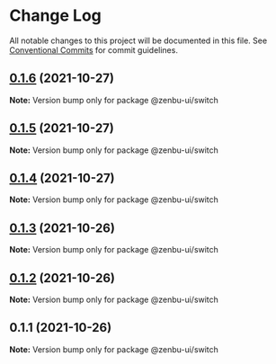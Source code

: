 # Change Log

All notable changes to this project will be documented in this file.
See [Conventional Commits](https://conventionalcommits.org) for commit guidelines.

## [0.1.6](https://github.com/KodepandaID/zenbu-ui/compare/@zenbu-ui/switch@0.1.5...@zenbu-ui/switch@0.1.6) (2021-10-27)

**Note:** Version bump only for package @zenbu-ui/switch





## [0.1.5](https://github.com/KodepandaID/zenbu-ui/compare/@zenbu-ui/switch@0.1.4...@zenbu-ui/switch@0.1.5) (2021-10-27)

**Note:** Version bump only for package @zenbu-ui/switch





## [0.1.4](https://github.com/KodepandaID/zenbu-ui/compare/@zenbu-ui/switch@0.1.3...@zenbu-ui/switch@0.1.4) (2021-10-27)

**Note:** Version bump only for package @zenbu-ui/switch





## [0.1.3](https://github.com/KodepandaID/zenbu-ui/compare/@zenbu-ui/switch@0.1.2...@zenbu-ui/switch@0.1.3) (2021-10-26)

**Note:** Version bump only for package @zenbu-ui/switch





## [0.1.2](https://github.com/KodepandaID/zenbu-ui/compare/@zenbu-ui/switch@0.1.1...@zenbu-ui/switch@0.1.2) (2021-10-26)

**Note:** Version bump only for package @zenbu-ui/switch





## 0.1.1 (2021-10-26)

**Note:** Version bump only for package @zenbu-ui/switch
